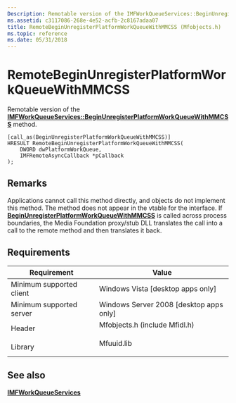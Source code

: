 ```yaml
---
Description: Remotable version of the IMFWorkQueueServices::BeginUnregisterPlatformWorkQueueWithMMCSS method.
ms.assetid: c3117086-268e-4e52-acfb-2c8167adaa07
title: RemoteBeginUnregisterPlatformWorkQueueWithMMCSS (Mfobjects.h)
ms.topic: reference
ms.date: 05/31/2018
---
```


# RemoteBeginUnregisterPlatformWorkQueueWithMMCSS

Remotable version of the [**IMFWorkQueueServices::BeginUnregisterPlatformWorkQueueWithMMCSS**](/windows/desktop/api/mfidl/nf-mfidl-imfworkqueueservices-beginunregisterplatformworkqueuewithmmcss) method.

``` syntax
[call_as(BeginUnregisterPlatformWorkQueueWithMMCSS)]
HRESULT RemoteBeginUnregisterPlatformWorkQueueWithMMCSS(
    DWORD dwPlatformWorkQueue,
    IMFRemoteAsyncCallback *pCallback
);
```

## Remarks

Applications cannot call this method directly, and objects do not implement this method. The method does not appear in the vtable for the interface. If [**BeginUnregisterPlatformWorkQueueWithMMCSS**](/windows/desktop/api/mfidl/nf-mfidl-imfworkqueueservices-beginunregisterplatformworkqueuewithmmcss) is called across process boundaries, the Media Foundation proxy/stub DLL translates the call into a call to the remote method and then translates it back.

## Requirements



| Requirement | Value |
|-------------------------------------|----------------------------------------------------------------------------------------------------------|
| Minimum supported client<br/> | Windows Vista \[desktop apps only\]<br/>                                                           |
| Minimum supported server<br/> | Windows Server 2008 \[desktop apps only\]<br/>                                                     |
| Header<br/>                   | <dl> <dt>Mfobjects.h (include Mfidl.h)</dt> </dl> |
| Library<br/>                  | <dl> <dt>Mfuuid.lib</dt> </dl>                    |



## See also

<dl> <dt>

[**IMFWorkQueueServices**](/windows/desktop/api/mfidl/nn-mfidl-imfworkqueueservices)
</dt> </dl>

 

 




